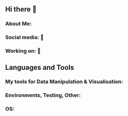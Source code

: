 ## Hi there 👋

### About Me:    

### Social media: 📡  

### Working on: 🚀

## Languages and Tools 


### My tools for Data Manipulation & Visualisation:
### Environments, Testing, Other:
### OS:
